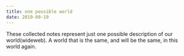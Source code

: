 ```yaml
---
title: one possible world
date: 2019-09-19
---
```


These collected notes represent just one possible description of our world(wideweb). A world that is the same, and will be the same, in this world again.